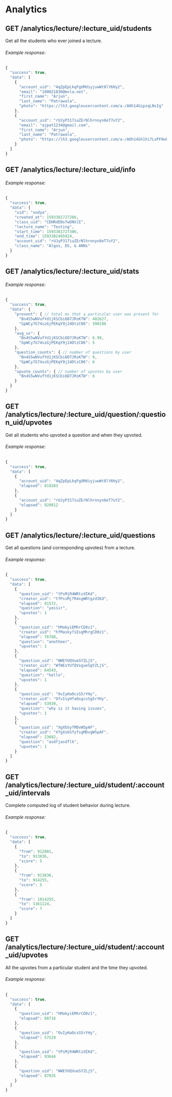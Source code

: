 # Analytics

## GET /analytics/lecture/:lecture_uid/students

Get all the students who ever joined a lecture.

###### Example response:

```javascript
{
  "success": true,
  "data": [
    {
      "account_uid": "4qZpEpLkqFgUMdiyjuwWt8lY6Hy2",
      "email": "100021830@mvla.net",
      "first_name": "Arjun",
      "last_name": "Patrawala",
      "photo": "https://lh3.googleusercontent.com/a-/AOh14GipzqLNsIg"
    },
    {
      "account_uid": "rUJyP317iuZErNlhrnnyn8eT7uY2",
      "email": "ajpat1234@gmail.com",
      "first_name": "Arjun",
      "last_name": "Patrawala",
      "photo": "https://lh3.googleusercontent.com/a-/AOh14Gh1hi7LxPF0wFC8OM1j2xg"
    }
  ]
}
```

## GET /analytics/lecture/:lecture_uid/info

###### Example response:

```javascript
{
  "success": true,
  "data": {
    "uid": "xodya",
    "created_at": 1593381727266,
    "class_uid": "CDHRdENsfwDNVJI",
    "lecture_name": "Testing",
    "start_time": 1593381727386,
    "end_time": 1593382495924,
    "account_uid": "rUJyP317iuZErNlhrnnyn8eT7uY2",
    "class_name": "Algos, DS, & ANNs"
  }
}
```

## GET /analytics/lecture/:lecture_uid/stats

###### Example response:

```javascript
{
  "success": true,
  "data": {
    "present": { // total ms that a particular user was present for
      "Bn4S5wNVufYd1jKSCbi6D7JRsKTW": 402627,
      "GpWCy7G74szGjPEKqY9j24DtzC06": 390198
    },
    "avg_us": {
      "Bn4S5wNVufYd1jKSCbi6D7JRsKTW": 6.99,
      "GpWCy7G74szGjPEKqY9j24DtzC06": 5
    },
    "question_counts": { // number of questions by user
      "Bn4S5wNVufYd1jKSCbi6D7JRsKTW": 9,
      "GpWCy7G74szGjPEKqY9j24DtzC06": 6
    },
    "upvote_counts": { // number of upvotes by user
      "Bn4S5wNVufYd1jKSCbi6D7JRsKTW": 6
    }
  }
}
```

## GET /analytics/lecture/:lecture_uid/question/:question_uid/upvotes

Get all students who upvoted a question and when they upvoted.

###### Example response:

```javascript
{
  "success": true,
  "data": [
    {
      "account_uid": "4qZpEpLkqFgUMdiyjuwWt8lY6Hy2",
      "elapsed": 819283
    },
    {
      "account_uid": "rUJyP317iuZErNlhrnnyn8eT7uY2",
      "elapsed": 929812
    }
  ]
}
```

## GET /analytics/lecture/:lecture_uid/questions

Get all questions (and corresponding upvotes) from a lecture.

###### Example response:

```javascript
{
  "success": true,
  "data": [
    {
      "question_uid": "tPsMjR4WRtzdIKd",
      "creator_uid": "tfPssMjfR4sgWRtgzdIKd",
      "elapsed": 91572,
      "question": "yessir",
      "upvotes": 1
    },
    {
      "question_uid": "hMakyiEMhrCD0z1",
      "creator_uid": "hfMaskyfiEsgMhrgCD0z1",
      "elapsed": 76788,
      "question": "anotheer",
      "upvotes": 1
    },
    {
      "question_uid": "WWEYUQVueSYZLjS",
      "creator_uid": "WfWEsYUfQVsgueSgYZLjS",
      "elapsed": 64543,
      "question": "hello",
      "upvotes": 1
    },
    {
      "question_uid": "OvIyHaOcsS5rYHy",
      "creator_uid": "OfvIsyHfaOsgcsSg5rYHy",
      "elapsed": 53930,
      "question": "why is it having issues",
      "upvotes": 1
    },
    {
      "question_uid": "XgXbSyfMDvW5pAF",
      "creator_uid": "XfgXsbSfyfsgMDvgW5pAF",
      "elapsed": 23682,
      "question": "asdfjasdflk",
      "upvotes": 1
    }
  ]
}
```

## GET /analytics/lecture/:lecture_uid/student/:account_uid/intervals

Complete computed log of student behavior during lecture.

###### Example response:

```javascript
{
  "success": true,
  "data": [
    {
      "from": 912801,
      "to": 913836,
      "score": 5
    },
    {
      "from": 913836,
      "to": 914255,
      "score": 5
    },
    {
      "from": 1014255,
      "to": 1161124,
      "score": 7
    }
  ]
}
```

## GET /analytics/lecture/:lecture_uid/student/:account_uid/upvotes

All the upvotes from a particular student and the time they upvoted.

###### Example response:

```javascript
{
  "success": true,
  "data": [
    {
      "question_uid": "hMakyiEMhrCD0z1",
      "elapsed": 88716
    },
    {
      "question_uid": "OvIyHaOcsS5rYHy",
      "elapsed": 57529
    },
    {
      "question_uid": "tPsMjR4WRtzdIKd",
      "elapsed": 93644
    },
    {
      "question_uid": "WWEYUQVueSYZLjS",
      "elapsed": 87935
    }
  ]
}
```